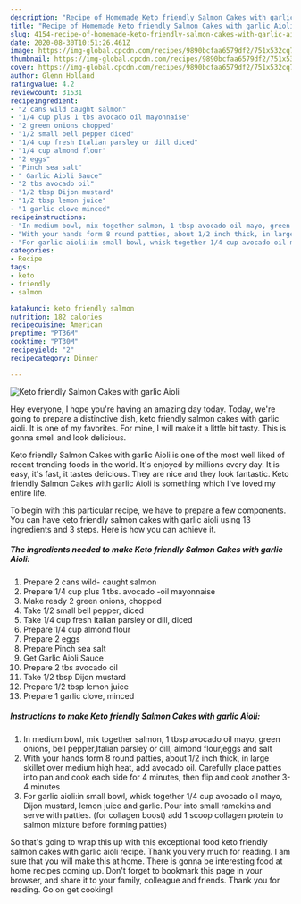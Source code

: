 ```yaml
---
description: "Recipe of Homemade Keto friendly Salmon Cakes with garlic Aioli"
title: "Recipe of Homemade Keto friendly Salmon Cakes with garlic Aioli"
slug: 4154-recipe-of-homemade-keto-friendly-salmon-cakes-with-garlic-aioli
date: 2020-08-30T10:51:26.461Z
image: https://img-global.cpcdn.com/recipes/9890bcfaa6579df2/751x532cq70/keto-friendly-salmon-cakes-with-garlic-aioli-recipe-main-photo.jpg
thumbnail: https://img-global.cpcdn.com/recipes/9890bcfaa6579df2/751x532cq70/keto-friendly-salmon-cakes-with-garlic-aioli-recipe-main-photo.jpg
cover: https://img-global.cpcdn.com/recipes/9890bcfaa6579df2/751x532cq70/keto-friendly-salmon-cakes-with-garlic-aioli-recipe-main-photo.jpg
author: Glenn Holland
ratingvalue: 4.2
reviewcount: 31531
recipeingredient:
- "2 cans wild caught salmon"
- "1/4 cup plus 1 tbs avocado oil mayonnaise"
- "2 green onions chopped"
- "1/2 small bell pepper diced"
- "1/4 cup fresh Italian parsley or dill diced"
- "1/4 cup almond flour"
- "2 eggs"
- "Pinch sea salt"
- " Garlic Aioli Sauce"
- "2 tbs avocado oil"
- "1/2 tbsp Dijon mustard"
- "1/2 tbsp lemon juice"
- "1 garlic clove minced"
recipeinstructions:
- "In medium bowl, mix together salmon, 1 tbsp avocado oil mayo, green onions, bell pepper,Italian parsley or dill, almond flour,eggs and salt"
- "With your hands form 8 round patties, about 1/2 inch thick, in large skillet over medium high heat, add avocado oil. Carefully place patties into pan and cook each side for 4 minutes, then flip and cook another 3-4 minutes"
- "For garlic aioli:in small bowl, whisk together 1/4 cup avocado oil mayo, Dijon mustard, lemon juice and garlic. Pour into small ramekins and serve with patties. (for collagen boost) add 1 scoop collagen protein to salmon mixture before forming patties)"
categories:
- Recipe
tags:
- keto
- friendly
- salmon

katakunci: keto friendly salmon 
nutrition: 182 calories
recipecuisine: American
preptime: "PT36M"
cooktime: "PT30M"
recipeyield: "2"
recipecategory: Dinner

---
```



![Keto friendly Salmon Cakes with garlic Aioli](https://img-global.cpcdn.com/recipes/9890bcfaa6579df2/751x532cq70/keto-friendly-salmon-cakes-with-garlic-aioli-recipe-main-photo.jpg)

Hey everyone, I hope you're having an amazing day today. Today, we're going to prepare a distinctive dish, keto friendly salmon cakes with garlic aioli. It is one of my favorites. For mine, I will make it a little bit tasty. This is gonna smell and look delicious.



Keto friendly Salmon Cakes with garlic Aioli is one of the most well liked of recent trending foods in the world. It's enjoyed by millions every day. It is easy, it's fast, it tastes delicious. They are nice and they look fantastic. Keto friendly Salmon Cakes with garlic Aioli is something which I've loved my entire life.


To begin with this particular recipe, we have to prepare a few components. You can have keto friendly salmon cakes with garlic aioli using 13 ingredients and 3 steps. Here is how you can achieve it.

<!--inarticleads1-->

##### The ingredients needed to make Keto friendly Salmon Cakes with garlic Aioli:

1. Prepare 2 cans wild- caught salmon
1. Prepare 1/4 cup plus 1 tbs. avocado -oil mayonnaise
1. Make ready 2 green onions, chopped
1. Take 1/2 small bell pepper, diced
1. Take 1/4 cup fresh Italian parsley or dill, diced
1. Prepare 1/4 cup almond flour
1. Prepare 2 eggs
1. Prepare Pinch sea salt
1. Get  Garlic Aioli Sauce
1. Prepare 2 tbs avocado oil
1. Take 1/2 tbsp Dijon mustard
1. Prepare 1/2 tbsp lemon juice
1. Prepare 1 garlic clove, minced




<!--inarticleads2-->

##### Instructions to make Keto friendly Salmon Cakes with garlic Aioli:

1. In medium bowl, mix together salmon, 1 tbsp avocado oil mayo, green onions, bell pepper,Italian parsley or dill, almond flour,eggs and salt
1. With your hands form 8 round patties, about 1/2 inch thick, in large skillet over medium high heat, add avocado oil. Carefully place patties into pan and cook each side for 4 minutes, then flip and cook another 3-4 minutes
1. For garlic aioli:in small bowl, whisk together 1/4 cup avocado oil mayo, Dijon mustard, lemon juice and garlic. Pour into small ramekins and serve with patties. (for collagen boost) add 1 scoop collagen protein to salmon mixture before forming patties)




So that's going to wrap this up with this exceptional food keto friendly salmon cakes with garlic aioli recipe. Thank you very much for reading. I am sure that you will make this at home. There is gonna be interesting food at home recipes coming up. Don't forget to bookmark this page in your browser, and share it to your family, colleague and friends. Thank you for reading. Go on get cooking!
